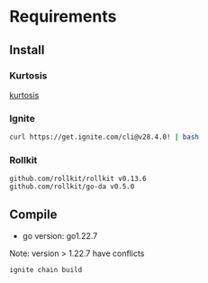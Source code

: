 # Requirements

## Install

### Kurtosis

[kurtosis](https://docs.kurtosis.com/install)

### Ignite

```bash
curl https://get.ignite.com/cli@v28.4.0! | bash
```

### Rollkit

```golang
github.com/rollkit/rollkit v0.13.6
github.com/rollkit/go-da v0.5.0 
```

## Compile

- go version: go1.22.7

Note: version > 1.22.7 have conflicts

```bash
ignite chain build
```
